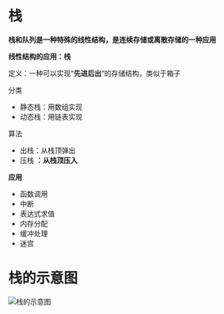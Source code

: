 # 栈

 **栈和队列是一种特殊的线性结构，是连续存储或离散存储的一种应用**

**线性结构的应用：栈**

定义：一种可以实现“**先进后出**“的存储结构，类似于箱子

分类
- 静态栈：用数组实现
- 动态栈：用链表实现

算法
- 出栈：从栈顶弹出
- 压栈 **：从栈顶压入**

**应用**
- 函数调用
- 中断
- 表达式求值
- 内存分配
- 缓冲处理
- 迷宫

# 栈的示意图

![栈的示意图](.\attachment\栈的示意图.png)